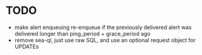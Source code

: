 # TODO
 
- make alert enqueuing re-enqueue if the previously delivered alert was delivered longer than ping_period + grace_period
  ago
- remove sea-ql, just use raw SQL, and use an optional request object for UPDATEs
